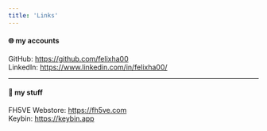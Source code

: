 ```yaml
---
title: 'Links'
---
```

#### 🌐 my accounts
GitHub: https://github.com/felixha00  
LinkedIn: https://www.linkedin.com/in/felixha00/

---
#### 🧩 my stuff
FH5VE Webstore: https://fh5ve.com  
Keybin: https://keybin.app  